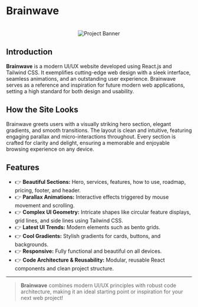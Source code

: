 # Brainwave
<div align="center">
  <br />
    <a>
      <img src="https://i.ibb.co/Kqdv8j1/Image-from.png" alt="Project Banner">
    </a>
  <br />
  
  </div>


## Introduction

**Brainwave** is a modern UI/UX website developed using React.js and Tailwind CSS. It exemplifies cutting-edge web design with a sleek interface, seamless animations, and an outstanding user experience. Brainwave serves as a reference and inspiration for future modern web applications, setting a high standard for both design and usability.

## How the Site Looks

Brainwave greets users with a visually striking hero section, elegant gradients, and smooth transitions. The layout is clean and intuitive, featuring engaging parallax and micro-interactions throughout. Every section is crafted for clarity and delight, ensuring a memorable and enjoyable browsing experience on any device.

## Features

- 👉 **Beautiful Sections:** Hero, services, features, how to use, roadmap, pricing, footer, and header.
- 👉 **Parallax Animations:** Interactive effects triggered by mouse movement and scrolling.
- 👉 **Complex UI Geometry:** Intricate shapes like circular feature displays, grid lines, and side lines using Tailwind CSS.
- 👉 **Latest UI Trends:** Modern elements such as bento grids.
- 👉 **Cool Gradients:** Stylish gradients for cards, buttons, and backgrounds.
- 👉 **Responsive:** Fully functional and beautiful on all devices.
- 👉 **Code Architecture & Reusability:** Modular, reusable React components and clean project structure.



---

> **Brainwave** combines modern UI/UX principles with robust code architecture, making it an ideal starting point or inspiration for your next web project!
